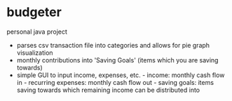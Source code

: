 # budgeter
personal java project
  - parses csv transaction file into categories and allows for pie graph visualization
  - monthly contributions into 'Saving Goals' (items which you are saving towards)
  - simple GUI to input income, expenses, etc.
            - income: monthly cash flow in
            - recurring expenses: monthly cash flow out
            - saving goals: items saving towards which remaining income can be distributed into
